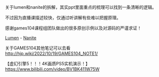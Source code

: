 关于lumen和nanite的拆解，其实ppt里面重点的梳理可以找到一条清晰的逻辑。

不过因为直播课描述较快，仅通过听讲解有些难以把握原理。

感谢games104课程组团队做出的很多原创示例以及对源码的严谨求证！

[Lumen](Lumen重要概念.md) - [Nanite](Nanite重要概念.md)

关于GAMES104其他笔记可以去看 http://hjp.wiki/2022/10/19/GAMES104_NOTE1/

【虚幻引擎5！！！4K画质PS5实机演示！】 https://www.bilibili.com/video/BV1BK411W75W